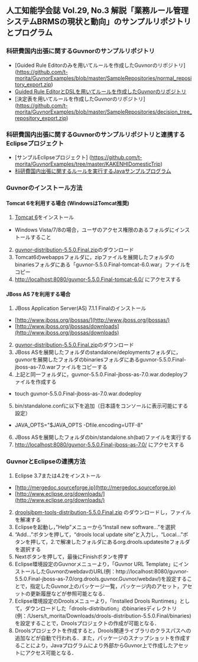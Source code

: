 ##  人工知能学会誌 Vol.29, No.3 解説「業務ルール管理システムBRMSの現状と動向」のサンプルリポジトリとプログラム

### 科研費国内出張に関するGuvnorのサンプルリポジトリ
 * [Guided Rule Editorのみを用いてルールを作成したGuvnorのリポジトリ] (https://github.com/t-morita/GuvnorExamples/blob/master/SampleRepositories/normal_repository_export.zip)
 * [Guided Rule EditorとDSLを用いてルールを作成したGuvnorのリポジトリ](https://github.com/t-morita/GuvnorExamples/blob/master/SampleRepositories/dsl_repository_export.zip)
 * [決定表を用いてルールを作成したGuvnorのリポジトリ] (https://github.com/t-morita/GuvnorExamples/blob/master/SampleRepositories/decision_tree_repository_export.zip)

### 科研費国内出張に関するGuvnorのサンプルリポジトリと連携するEclipseプロジェクト
 * [サンプルEclipseプロジェクト] (https://github.com/t-morita/GuvnorExamples/tree/master/KAKENHIDomesticTrip)
 * [科研費国内出張に関するルールを実行するJavaサンプルプログラム](https://github.com/t-morita/GuvnorExamples/blob/master/KAKENHIDomesticTrip/src/main/java/com/sample/KAKENHIDomesticTripTest.java)

### Guvnorのインストール方法
#### Tomcat 6を利用する場合 (WindowsはTomcat推奨)
 1.	 [Tomcat 6](http://tomcat.apache.org/download-60.cgi)をインストール
  * Windows Vista/7/8の場合，ユーザのアクセス権限のあるフォルダにインストールすること
 2. [guvnor-distribution-5.5.0.Final.zip](http://download.jboss.org/drools/release/5.5.0.Final/)のダウンロード
 3. Tomcat6のwebappsフォルダに，zipファイルを展開したフォルダのbinariesフォルダにある「guvnor-5.5.0.Final-tomcat-6.0.war」ファイルをコピー
 4. [http://localhost:8080/guvnor-5.5.0.Final-tomcat-6.0/]([http://localhost:8080/guvnor-5.5.0.Final-tomcat-6.0/) にアクセスする

#### JBoss AS 7を利用する場合
 1.	 JBoss Application Server(AS) 7.1.1 Finalのインストール
  * [http://www.jboss.org/jbossas/](http://www.jboss.org/jbossas/)
  * [http://www.jboss.org/jbossas/downloads](http://www.jboss.org/jbossas/downloads)
 2. [guvnor-distribution-5.5.0.Final.zip](http://download.jboss.org/drools/release/5.5.0.Final/)のダウンロード
 3.  JBoss ASを展開したフォルダのstandalone/deploymentsフォルダに，guvnorを展開したフォルダのbinariesフォルダにあるguvnor-5.5.0.Final-jboss-as-7.0.warファイルをコピーする
 4.	上記と同一フォルダに，guvnor-5.5.0.Final-jboss-as-7.0.war.dodeployファイルを作成する
  * touch guvnor-5.5.0.Final-jboss-as-7.0.war.dodeploy
 5.	bin/standalone.confに以下を追加（日本語をコンソールに表示可能にする設定）
   * JAVA_OPTS="$JAVA_OPTS -Dfile.encoding=UTF-8"
 6. JBoss ASを展開したフォルダのbin/standalone.sh(bat)ファイルを実行する
 7.	 [http://localhost:8080/guvnor-5.5.0.Final-jboss-as-7.0/](http://localhost:8080/guvnor-5.5.0.Final-jboss-as-7.0/) にアクセスする

### GuvnorとEclipseの連携方法
 1. Eclipse 3.7または4.2をインストール
   * [http://mergedoc.sourceforge.jp](http://mergedoc.sourceforge.jp)
   * [http://www.eclipse.org/downloads/](http://www.eclipse.org/downloads/)
 2. [droolsjbpm-tools-distribution-5.5.0.Final.zip](http://download.jboss.org/drools/release/5.5.0.Final/) のダウンロードし，ファイルを解凍する
 3. Eclipseを起動し，”Help”メニューから“Install new software...”を選択
 4. “Add...”ボタンを押して，“drools local update site”と入力し，“Local...”ボタンを押して，2.で解凍したフォルダにあるorg.drools.updatesiteフォルダを選択する
 5. Nextボタンを押して，最後にFinishボタンを押す
 6. Eclipse環境設定のGuvnorメニューより，「Guvnor URL Template」にインストールしたGuvnorのwebdavのURL(例：http://localhost:8080/guvnor-5.5.0.Final-jboss-as-7.0/org.drools.guvnor.Guvnor/webdav/)を設定することで，指定したGuvnor上のパッケージ一覧，パッケージ内のアセット，アセットの更新履歴などが参照可能となる．
 7. Eclipse環境設定のDroolsメニューより，「Installed Drools Runtimes」として，ダウンロードした「drools-distribution」のbinariesディレクトリ(例：/Users/t_morita/Downloads/drools-distribution-5.5.0.Final/binaries)を設定することで，Droolsプロジェクトの作成が可能となる．
 8. Droolsプロジェクトを作成すると，Drools関連ライブラリのクラスパスへの追加などが自動で行われる．また，パッケージのスナップショットを作成することにより，Javaプログラムにより外部からGuvnor上で作成したアセットにアクセス可能となる．

